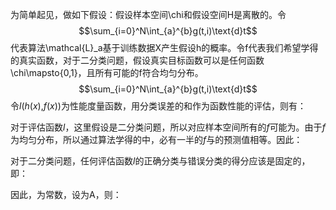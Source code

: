 为简单起见，做如下假设：假设样本空间\chi和假设空间H是离散的。令$$\sum_{i=0}^N\int_{a}^{b}g(t,i)\text{d}t$$代表算法\mathcal{L}_a基于训练数据X产生假设h的概率。令f代表我们希望学得的真实函数，对于二分类问题，假设真实目标函数可以是任何函数\chi\mapsto{0,1}，且所有可能的f符合均匀分布。
$$\sum_{i=0}^N\int_{a}^{b}g(t,i)\text{d}t$$
令*l*(*h*(*x*),*f*(*x*))为性能度量函数，用分类误差的和作为函数性能的评估，则有：

对于评估函数*l*，这里假设是二分类问题，所以对应样本空间所有的*f*可能为。由于*f*为均匀分布，所以通过算法学得的中，必有一半的*f*与的预测值相等。因此：

对于二分类问题，任何评估函数*l*的正确分类与错误分类的得分应该是固定的，即：

因此，为常数，设为A，则：
